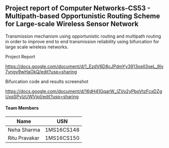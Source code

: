 ## Project report of Computer Networks-CS53 - Multipath-based Opportunistic Routing Scheme for Large-scale Wireless Sensor Network 

Transmission mechanism using opportunistic routing and multipath routing in order to improve end to end transmission reliability using bifurcation for large scale wireless networks.

Project Report

https://docs.google.com/document/d/1_EzdV6D8cJPdmYy3913oeIl3xeL_9lv7yngy9wHaOkQ/edit?usp=sharing

Bifurcation code and results screenshot 

https://docs.google.com/document/d/16dH41GqarW_IZVo2yPboVtzFcxDZgUxqSPylzUWVjpI/edit?usp=sharing

#### Team Members

| Name  | USN |
| ------------- | ------------- |
| Neha Sharma  | 1MS16CS148 |
| Ritu Pravakar |  1MS16CS150  |
